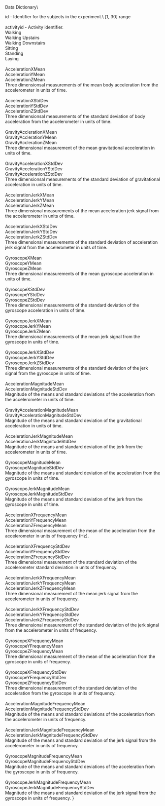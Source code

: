 Data Dictionary\

id - Identifier for the subjects in the experiment.\ 
	[1, 30] range\
\
activityid - Activity identifier.\
	Walking\
	Walking Upstairs\
	Walking Downstairs\
	Sitting\
	Standing\
	Laying\
\
AccelerationXMean \
AccelerationYMean \
AccelerationZMean \
	Three dimensionsal measurements of the mean body acceleration from the accelerometer in units of time.\
\
AccelerationXStdDev \
AccelerationYStdDev \
AccelerationZStdDev                \
	Three dimensionsal measurements of the standard deviation of body acceleration from the accelerometer in units of time.\
\
GravityAcclerationXMean \
GravityAcclerationYMean \
GravityAcclerationZMean\
	Three dimensional measurement of the mean gravitational acceleration in units of time.\
                \
GravityAccelerationXStdDev \
GravityAccelerationYStdDev\
GravityAccelerationZStdDev\
                Three dimensionsal measurements of the standard deviation of gravitational acceleration in units of time.\
\
AccelerationJerkXMean \
AccelerationJerkYMean \
AccelerationJerkZMean\
	Three dimensional measurements of the mean acceleration jerk signal from the accelerometer in units of time.\
                \
AccelerationJerkXStdDev \
AccelerationJerkYStdDev \
AccelerationJerkZStdDev\
	Three dimensional measurements of the standard deviation of acceleration jerk signal from the accelerometer in units of time.\
\
GyroscopeXMean \
GyroscopeYMean \
GyroscopeZMean\
	Three dimensional measurements of the mean gyroscope acceleration in units of time.\
                \
GyroscopeXStdDev \
GyroscopeYStdDev \
GyroscopeZStdDev\
	Three dimensional measurements of the standard deviation of the gyroscope acceleration in units of time.\
                \
GyroscopeJerkXMean \
GyroscopeJerkYMean \
GyroscopeJerkZMean\
	Three dimensional measurements of the mean jerk signal from the gyroscope in units of time.\
                \
GyroscopeJerkXStdDev \
GyroscopeJerkYStdDev \
GyroscopeJerkZStdDev\
	Three dimensional measurements of the standard deviation of the jerk signal from the gyroscope in units of time.\
                \
AccelerationMagnitudeMean \
AccelerationMagnitudeStdDev\
	Magnitude of the means and standard deviations of the acceleration from the accelerometer in units of time.\
                \
GravityAccelerationMagnitudeMean \
GravityAccelerationMagnitudeStdDev\
	Magnitude of the means and standard deviation of the gravitational acceleration in units of time.\
\
AccelerationJerkMagnitudeMean \
AccelerationJerkMagnitudeStdDev\
	Magnitude of the means and standard deviation of the jerk from the accelerometer in units of time.\
\
GyroscopeMagnitudeMean \
GyroscopeMagnitudeStdDev\
	Magnitude of the means and standard deviation of the acceleration from the gyroscope in units of time.\
     \
GyroscopeJerkMagnitudeMean \
GyroscopeJerkMagnitudeStdDev\
	Magnitude of the means and standard deviation of the jerk from the gyroscope in units of time.\
                \
AccelerationXFrequencyMean \
AccelerationYFrequencyMean \
AccelerationZFrequencyMean\
	Three dimensional measurement of the mean of the acceleration from the accelerometer in units of frequency (Hz). \
                \
AccelerationXFrequencyStdDev \
AccelerationYFrequencyStdDev \
AccelerationZFrequencyStdDev\
	Three dimensional measurement of the standard deviation of the accelerometer standard deviation in units of frequency.\
                \
AccelerationJerkXFrequencyMean \
AccelerationJerkYFrequencyMean \
AccelerationJerkZFrequencyMean\
	Three dimensional measurement of the mean jerk signal from the accelerometer in units of frequency.\
\
AccelerationJerkXFrequencyStdDev \
AccelerationJerkYFrequencyStdDev \
AccelerationJerkZFrequencyStdDev\
	Three dimensional measurement of the standard deviation of the jerk signal from the accelerometer in units of frequency.\
\
GyroscopeXFrequencyMean \
GyroscopeYFrequencyMean \
GyroscopeZFrequencyMean\
	Three dimensional measurement of the mean of the acceleration from the gyroscope in units of frequency. \
\
GyroscopeXFrequencyStdDev \
GyroscopeYFrequencyStdDev \
GyroscopeZFrequencyStdDev\
	Three dimensional measurement of the standard deviation of the acceleration from the gyroscope in units of frequency.\
\
AccelerationMagnitudeFrequencyMean \
AccelerationMagnitudeFrequencyStdDev\
	Magnitude of the means and standard deviations of the acceleration from the accelerometer in units of frequency.\
           \
AccelerationJerkMagnitudeFrequencyMean \
AccelerationJerkMagnitudeFrequencyStdDev                \
	Magnitude of the means and standard deviation of the jerk signal from the accelerometer in units of frequency.\
\
GyroscopeMagnitudeFrequencyMean \
GyroscopeMagnitudeFrequencyStdDev\
	Magnitude of the means and standard deviations of the acceleration from the gyroscope in units of frequency.\
\
GyroscopeJerkMagnitudeFrequencyMean \
GyroscopeJerkMagnitudeFrequencyStdDev\
	Magnitude of the means and standard deviation of the jerk signal from the gyroscope in units of frequency. }

